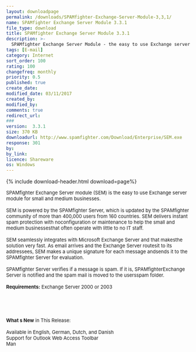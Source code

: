 ```yaml
---
layout: downloadpage
permalink: /downloads/SPAMfighter-Exchange-Server-Module-3,3,1/
name: SPAMfighter Exchange Server Module 3.3.1
file_type: download
title: SPAMfighter Exchange Server Module 3.3.1
description: >-
  SPAMfighter Exchange Server Module - the easy to use Exchange server module for small and medium businesses
tags: [E-mail]
category: Internet
sort_order: 100
rating: 100
changefreq: monthly
priority: 0.5
published: true
create_date: 
modified_date: 03/11/2017
created_by: 
modified_by: 
comments: true
redirect_url: 
### 
version:  3.3.1
size: 370 KB
downloadurl: http://www.spamfighter.com/Download/Enterprise/SEM.exe
response: 301
by: 
by_link: 
licence: Shareware
os: Windows
---
```


{% include download-header.html download=page%}

<p style="fix-download-text !important">
<p><font size="2"><p>SPAMfighter Exchange Server module (SEM) is the easy to use Exchange server module for small and medium businesses. <br />
<br />
SEM is powered by the SPAMfighter Server, which is updated by the SPAMfighter community of more than 400,000 users from 160 countries. SEM delivers instant spam protection with noconfiguration or maintenance to help the small and medium businessesthat often operate with little to no IT staff. <br />
<br />
SEM seamlessly integrates with Microsoft Exchange Server and that makesthe solution very fast. As email arrives and the Exchange Server routesit to its addressees, SEM makes a unique signature for each message andsends it to the SPAMfighter Server for evaluation.<br />
<br />
SPAMfighter Server verifies if a message is spam. If it is, SPAMfighterExchange Server is notified and the spam mail is moved to the usersspam folder.<br />
<br />
<span><strong>Requirements:</strong></span> Exchange Server 2000 or 2003</p>
<!-- google_ad_section_end -->
<p>&#160;</p>
<div class="celltext_big"><br />
<br />
<strong>What s New</strong> in This Release:<br />
<br />
Available in English, German, Dutch, and Danish <br />
Support for Outlook Web Access Toolbar <br />
Man</div></p></p>
